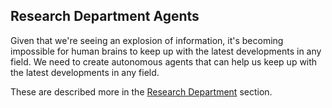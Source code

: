 ## Research Department Agents

Given that we're seeing an explosion of information, it's becoming impossible for human brains to keep up with the latest developments in any field.  We need to create autonomous agents that can help us keep up with the latest developments in any field.  

These are described more in the [Research Department](../../agents/research-department/research-department.md) section.


